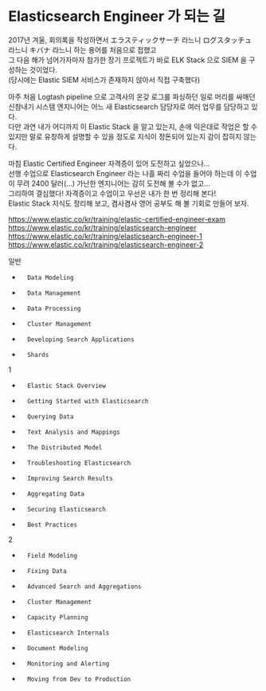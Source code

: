 # Elasticsearch Engineer 가 되는 길
2017년 겨울, 회의록을 작성하면서 エラスティックサーチ 라느니 ログスタッチュ 라느니 キバナ 라느니 하는 용어를 처음으로 접했고  
그 다음 해가 넘어가자마자 참가한 장기 프로젝트가 바로 ELK Stack 으로 SIEM 을 구성하는 것이었다.  
(당시에는 Elastic SIEM 서비스가 존재하지 않아서 직접 구축했다)  

아주 처음 Logtash pipeline 으로 고객사의 온갖 로그를 파싱하던 일로 머리를 싸매던 신참내기 시스템 엔지니어는 어느 새 Elasticsearch 담당자로 여러 업무를 담당하고 있다.  
다만 과연 내가 어디까지 이 Elastic Stack 을 알고 있는지, 손에 익은대로 작업은 할 수 있지만 말로 유창하게 설명할 수 있을 정도로 지식이 정돈되어 있는지 감이 잡히지 않는다.

마침 Elastic Certified Engineer 자격증이 있어 도전하고 싶었으나...  
선행 수업으로 Elasticsearch Engineer 라는 나흘 짜리 수업을 들어야 하는데 이 수업이 무려 2400 달러(...) 가난한 엔지니어는 감히 도전해 볼 수가 없고...  
그리하여 결심했다! 자격증이고 수업이고 우선은 내가 한 번 정리해 본다!  
Elastic Stack 지식도 정리해 보고, 겸사겸사 영어 공부도 해 볼 기회로 만들어 보자.

https://www.elastic.co/kr/training/elastic-certified-engineer-exam
https://www.elastic.co/kr/training/elasticsearch-engineer
https://www.elastic.co/kr/training/elasticsearch-engineer-1
https://www.elastic.co/kr/training/elasticsearch-engineer-2

일반
* 		Data Modeling
* 		Data Management
* 		Data Processing
* 		Cluster Management
* 		Developing Search Applications
* 		Shards

1
* 		Elastic Stack Overview
* 		Getting Started with Elasticsearch
* 		Querying Data
* 		Text Analysis and Mappings
* 		The Distributed Model
* 		Troubleshooting Elasticsearch
* 		Improving Search Results
* 		Aggregating Data
* 		Securing Elasticsearch
* 		Best Practices

2
* 		Field Modeling
* 		Fixing Data
* 		Advanced Search and Aggregations
* 		Cluster Management
* 		Capacity Planning
* 		Elasticsearch Internals
* 		Document Modeling
* 		Monitoring and Alerting
* 		Moving from Dev to Production
